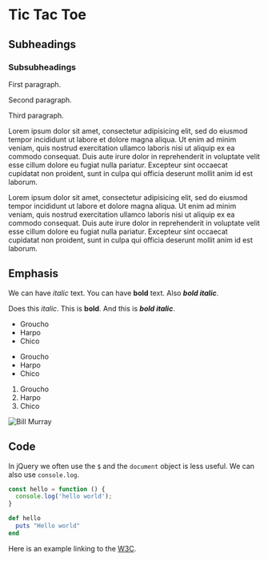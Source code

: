 # Tic Tac Toe

## Subheadings

### Subsubheadings

First paragraph.

Second paragraph.

Third paragraph.

Lorem ipsum dolor sit amet, consectetur adipisicing elit, sed do eiusmod tempor incididunt ut labore et dolore magna aliqua. Ut enim ad minim veniam, quis nostrud exercitation ullamco laboris nisi ut aliquip ex ea commodo consequat. Duis aute irure dolor in reprehenderit in voluptate velit esse cillum dolore eu fugiat nulla pariatur. Excepteur sint occaecat cupidatat non proident, sunt in culpa qui officia deserunt mollit anim id est laborum.

Lorem ipsum dolor sit amet, consectetur adipisicing elit, sed do eiusmod tempor incididunt ut labore et dolore magna aliqua. Ut enim ad minim veniam, quis nostrud exercitation ullamco laboris nisi ut aliquip ex ea commodo consequat. Duis aute irure dolor in reprehenderit in voluptate velit esse cillum dolore eu fugiat nulla pariatur. Excepteur sint occaecat cupidatat non proident, sunt in culpa qui officia deserunt mollit anim id est laborum.

## Emphasis

We can have *italic* text. You can have **bold** text. Also ***bold italic***.

Does this _italic_. This is __bold__. And this is ___bold italic___.

* Groucho
* Harpo
* Chico


- Groucho
- Harpo
- Chico

1. Groucho
1. Harpo
1. Chico

![Bill Murray](http://www.fillmurray.com/500/400)

## Code

In jQuery we often use the `$` and the `document` object is less useful. We can also use `console.log`.

```javascript
const hello = function () {
  console.log('hello world');
}
```

```ruby
def hello
  puts "Hello world"
end
```

Here is an example linking to the [W3C](http://w3c.org/).

